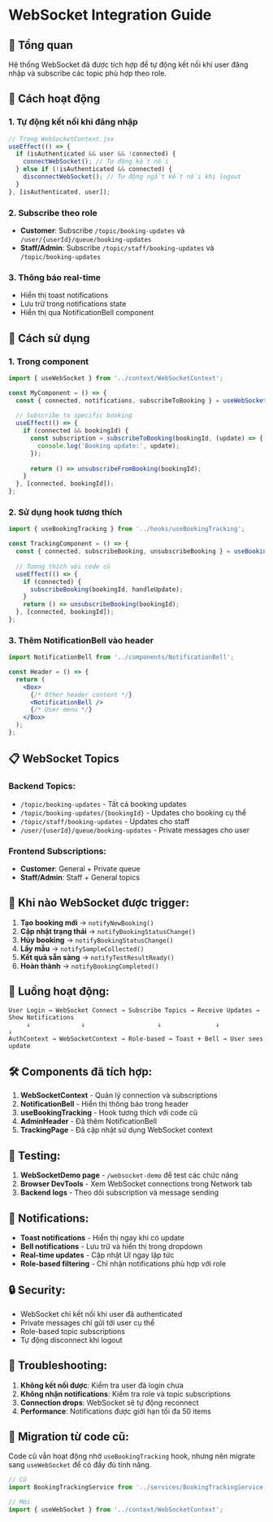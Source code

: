 # WebSocket Integration Guide

## 🚀 Tổng quan

Hệ thống WebSocket đã được tích hợp để tự động kết nối khi user đăng nhập và subscribe các topic phù hợp theo role.

## 📡 Cách hoạt động

### 1. **Tự động kết nối khi đăng nhập**
```jsx
// Trong WebSocketContext.jsx
useEffect(() => {
  if (isAuthenticated && user && !connected) {
    connectWebSocket(); // Tự động kết nối
  } else if (!isAuthenticated && connected) {
    disconnectWebSocket(); // Tự động ngắt kết nối khi logout
  }
}, [isAuthenticated, user]);
```

### 2. **Subscribe theo role**
- **Customer**: Subscribe `/topic/booking-updates` và `/user/{userId}/queue/booking-updates`
- **Staff/Admin**: Subscribe `/topic/staff/booking-updates` và `/topic/booking-updates`

### 3. **Thông báo real-time**
- Hiển thị toast notifications
- Lưu trữ trong notifications state
- Hiển thị qua NotificationBell component

## 🔧 Cách sử dụng

### 1. **Trong component**
```jsx
import { useWebSocket } from '../context/WebSocketContext';

const MyComponent = () => {
  const { connected, notifications, subscribeToBooking } = useWebSocket();
  
  // Subscribe to specific booking
  useEffect(() => {
    if (connected && bookingId) {
      const subscription = subscribeToBooking(bookingId, (update) => {
        console.log('Booking update:', update);
      });
      
      return () => unsubscribeFromBooking(bookingId);
    }
  }, [connected, bookingId]);
};
```

### 2. **Sử dụng hook tương thích**
```jsx
import { useBookingTracking } from '../hooks/useBookingTracking';

const TrackingComponent = () => {
  const { connected, subscribeBooking, unsubscribeBooking } = useBookingTracking();
  
  // Tương thích với code cũ
  useEffect(() => {
    if (connected) {
      subscribeBooking(bookingId, handleUpdate);
    }
    return () => unsubscribeBooking(bookingId);
  }, [connected, bookingId]);
};
```

### 3. **Thêm NotificationBell vào header**
```jsx
import NotificationBell from '../components/NotificationBell';

const Header = () => {
  return (
    <Box>
      {/* Other header content */}
      <NotificationBell />
      {/* User menu */}
    </Box>
  );
};
```

## 📋 WebSocket Topics

### Backend Topics:
- `/topic/booking-updates` - Tất cả booking updates
- `/topic/booking-updates/{bookingId}` - Updates cho booking cụ thể
- `/topic/staff/booking-updates` - Updates cho staff
- `/user/{userId}/queue/booking-updates` - Private messages cho user

### Frontend Subscriptions:
- **Customer**: General + Private queue
- **Staff/Admin**: Staff + General topics

## 🎯 Khi nào WebSocket được trigger:

1. **Tạo booking mới** → `notifyNewBooking()`
2. **Cập nhật trạng thái** → `notifyBookingStatusChange()`
3. **Hủy booking** → `notifyBookingStatusChange()`
4. **Lấy mẫu** → `notifySampleCollected()`
5. **Kết quả sẵn sàng** → `notifyTestResultReady()`
6. **Hoàn thành** → `notifyBookingCompleted()`

## 🔄 Luồng hoạt động:

```
User Login → WebSocket Connect → Subscribe Topics → Receive Updates → Show Notifications
     ↓              ↓                    ↓               ↓                ↓
AuthContext → WebSocketContext → Role-based → Toast + Bell → User sees update
```

## 🛠️ Components đã tích hợp:

1. **WebSocketContext** - Quản lý connection và subscriptions
2. **NotificationBell** - Hiển thị thông báo trong header
3. **useBookingTracking** - Hook tương thích với code cũ
4. **AdminHeader** - Đã thêm NotificationBell
5. **TrackingPage** - Đã cập nhật sử dụng WebSocket context

## 🧪 Testing:

1. **WebSocketDemo page** - `/websocket-demo` để test các chức năng
2. **Browser DevTools** - Xem WebSocket connections trong Network tab
3. **Backend logs** - Theo dõi subscription và message sending

## 📱 Notifications:

- **Toast notifications** - Hiển thị ngay khi có update
- **Bell notifications** - Lưu trữ và hiển thị trong dropdown
- **Real-time updates** - Cập nhật UI ngay lập tức
- **Role-based filtering** - Chỉ nhận notifications phù hợp với role

## 🔒 Security:

- WebSocket chỉ kết nối khi user đã authenticated
- Private messages chỉ gửi tới user cụ thể
- Role-based topic subscriptions
- Tự động disconnect khi logout

## 🚨 Troubleshooting:

1. **Không kết nối được**: Kiểm tra user đã login chưa
2. **Không nhận notifications**: Kiểm tra role và topic subscriptions
3. **Connection drops**: WebSocket sẽ tự động reconnect
4. **Performance**: Notifications được giới hạn tối đa 50 items

## 📝 Migration từ code cũ:

Code cũ vẫn hoạt động nhờ `useBookingTracking` hook, nhưng nên migrate sang `useWebSocket` để có đầy đủ tính năng.

```jsx
// Cũ
import BookingTrackingService from '../services/BookingTrackingService';

// Mới  
import { useWebSocket } from '../context/WebSocketContext';
```

